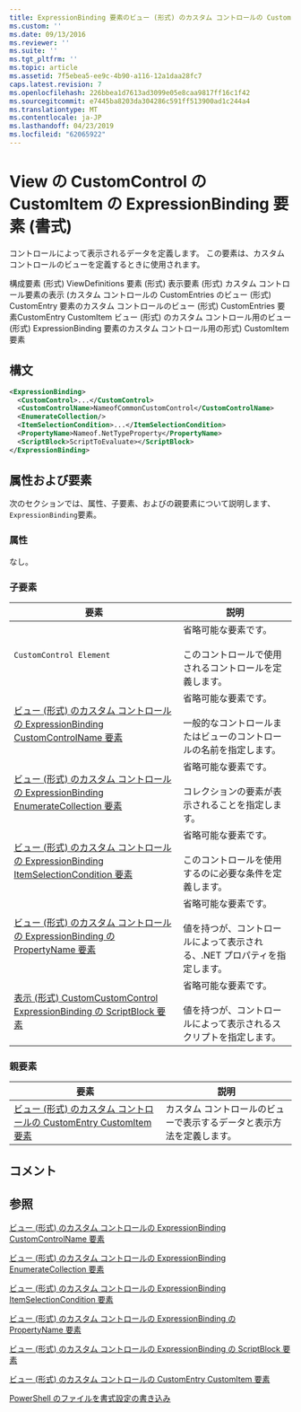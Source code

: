 ```yaml
---
title: ExpressionBinding 要素のビュー (形式) のカスタム コントロールの CustomItem |Microsoft Docs
ms.custom: ''
ms.date: 09/13/2016
ms.reviewer: ''
ms.suite: ''
ms.tgt_pltfrm: ''
ms.topic: article
ms.assetid: 7f5ebea5-ee9c-4b90-a116-12a1daa28fc7
caps.latest.revision: 7
ms.openlocfilehash: 226bbea1d7613ad3099e05e8caa9817ff16c1f42
ms.sourcegitcommit: e7445ba8203da304286c591ff513900ad1c244a4
ms.translationtype: MT
ms.contentlocale: ja-JP
ms.lasthandoff: 04/23/2019
ms.locfileid: "62065922"
---
```

# <a name="expressionbinding-element-for-customitem-for-customcontrol-for-view-format"></a>View の CustomControl の CustomItem の ExpressionBinding 要素 (書式)

コントロールによって表示されるデータを定義します。 この要素は、カスタム コントロールのビューを定義するときに使用されます。

構成要素 (形式) ViewDefinitions 要素 (形式) 表示要素 (形式) カスタム コントロール要素の表示 (カスタム コントロールの CustomEntries のビュー (形式) CustomEntry 要素のカスタム コントロールのビュー (形式) CustomEntries 要素CustomEntry CustomItem ビュー (形式) のカスタム コントロール用のビュー (形式) ExpressionBinding 要素のカスタム コントロール用の形式) CustomItem 要素

## <a name="syntax"></a>構文

```xml
<ExpressionBinding>
  <CustomControl>...</CustomControl>
  <CustomControlName>NameofCommonCustomControl</CustomControlName>
  <EnumerateCollection/>
  <ItemSelectionCondition>...</ItemSelectionCondition>
  <PropertyName>Nameof.NetTypeProperty</PropertyName>
  <ScriptBlock>ScriptToEvaluate></ScriptBlock>
</ExpressionBinding>
```

## <a name="attributes-and-elements"></a>属性および要素

次のセクションでは、属性、子要素、およびの親要素について説明します、`ExpressionBinding`要素。

### <a name="attributes"></a>属性

なし。

### <a name="child-elements"></a>子要素

|要素|説明|
|-------------|-----------------|
|`CustomControl Element`|省略可能な要素です。<br /><br /> このコントロールで使用されるコントロールを定義します。|
|[ビュー (形式) のカスタム コントロールの ExpressionBinding CustomControlName 要素](./customcontrolname-element-for-expressionbinding-for-customcontrol-for-view-format.md)|省略可能な要素です。<br /><br /> 一般的なコントロールまたはビューのコントロールの名前を指定します。|
|[ビュー (形式) のカスタム コントロールの ExpressionBinding EnumerateCollection 要素](./enumeratecollection-element-for-expressionbinding-for-customcontrol-for-view-format.md)|省略可能な要素です。<br /><br /> コレクションの要素が表示されることを指定します。|
|[ビュー (形式) のカスタム コントロールの ExpressionBinding ItemSelectionCondition 要素](./itemselectioncondition-element-for-expressionbinding-for-customcontrol-format.md)|省略可能な要素です。<br /><br /> このコントロールを使用するのに必要な条件を定義します。|
|[ビュー (形式) のカスタム コントロールの ExpressionBinding の PropertyName 要素](./propertyname-element-for-expressionbinding-for-customcontrol-for-view-format.md)|省略可能な要素です。<br /><br /> 値を持つが、コントロールによって表示される、.NET プロパティを指定します。|
|[表示 (形式) CustomCustomControl ExpressionBinding の ScriptBlock 要素](./scriptblock-element-for-expressionbinding-for-customcontrol-for-view-format.md)|省略可能な要素です。<br /><br /> 値を持つが、コントロールによって表示されるスクリプトを指定します。|

### <a name="parent-elements"></a>親要素

|要素|説明|
|-------------|-----------------|
|[ビュー (形式) のカスタム コントロールの CustomEntry CustomItem 要素](./customitem-element-for-customentry-for-customcontrol-for-view-format.md)|カスタム コントロールのビューで表示するデータと表示方法を定義します。|

## <a name="remarks"></a>コメント

## <a name="see-also"></a>参照

[ビュー (形式) のカスタム コントロールの ExpressionBinding CustomControlName 要素](./customcontrolname-element-for-expressionbinding-for-customcontrol-for-view-format.md)

[ビュー (形式) のカスタム コントロールの ExpressionBinding EnumerateCollection 要素](./enumeratecollection-element-for-expressionbinding-for-customcontrol-for-view-format.md)

[ビュー (形式) のカスタム コントロールの ExpressionBinding ItemSelectionCondition 要素](./itemselectioncondition-element-for-expressionbinding-for-customcontrol-format.md)

[ビュー (形式) のカスタム コントロールの ExpressionBinding の PropertyName 要素](./propertyname-element-for-expressionbinding-for-customcontrol-for-view-format.md)

[ビュー (形式) のカスタム コントロールの ExpressionBinding の ScriptBlock 要素](./scriptblock-element-for-expressionbinding-for-customcontrol-for-view-format.md)

[ビュー (形式) のカスタム コントロールの CustomEntry CustomItem 要素](./customitem-element-for-customentry-for-customcontrol-for-view-format.md)

[PowerShell のファイルを書式設定の書き込み](./writing-a-powershell-formatting-file.md)
